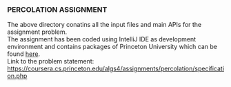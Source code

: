 ### PERCOLATION ASSIGNMENT

The above directory conatins all the input files and main APIs for the assignment problem. <br/>The assignment has been coded using IntelliJ IDE as development environment and contains packages of Princeton University
which can be found [here](https://algs4.cs.princeton.edu/code/javadoc/edu/princeton/cs/algs4/).<br/>
Link to the problem statement: https://coursera.cs.princeton.edu/algs4/assignments/percolation/specification.php
